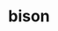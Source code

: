 ---
title: "bison"
layout: cache
categories: [package, develop]
meta: {"compilers": ["apple-clang@16.0.0", "cce@18.0.0", "gcc@10.2.1", "gcc@10.3.0", "gcc@10.5.0", "gcc@11.1.0", "gcc@11.4.0", "gcc@12.3.0", "gcc@12.4.0", "gcc@13.2.0", "gcc@13.3.0", "gcc@7.3.1", "gcc@7.5.0", "gcc@9.4.0"], "num_specs": 100, "num_specs_by_stack": {"aws-isc": 1, "aws-isc-aarch64": 1, "aws-pcluster-icelake": 1, "aws-pcluster-neoverse_v1": 5, "aws-pcluster-x86_64_v4": 20, "bootstrap-aarch64-darwin": 2, "bootstrap-x86_64-linux-gnu": 4, "build_systems": 4, "data-vis-sdk": 4, "developer-tools": 1, "developer-tools-aarch64-linux-gnu": 4, "developer-tools-darwin": 2, "developer-tools-manylinux2014": 1, "developer-tools-x86_64_v3-linux-gnu": 4, "e4s": 4, "e4s-cray-rhel": 3, "e4s-cray-sles": 1, "e4s-neoverse-v2": 4, "e4s-neoverse_v1": 1, "e4s-oneapi": 4, "e4s-power": 1, "e4s-rocm-external": 4, "gpu-tests": 10, "hep": 7, "ml-darwin-aarch64-mps": 2, "ml-linux-aarch64-cpu": 4, "ml-linux-aarch64-cuda": 4, "ml-linux-x86_64-cpu": 4, "ml-linux-x86_64-cuda": 4, "ml-linux-x86_64-rocm": 4, "radiuss": 4, "radiuss-aws": 4, "radiuss-aws-aarch64": 5, "root": 100, "tutorial": 8}, "oss": ["amzn2", "centos7", "rhel8", "sequoia", "sle_hpc15", "ubuntu18.04", "ubuntu20.04", "ubuntu22.04", "ubuntu24.04"], "platforms": ["darwin", "linux"], "stacks": ["aws-isc", "aws-isc-aarch64", "aws-pcluster-icelake", "aws-pcluster-neoverse_v1", "aws-pcluster-x86_64_v4", "bootstrap-aarch64-darwin", "bootstrap-x86_64-linux-gnu", "build_systems", "data-vis-sdk", "developer-tools", "developer-tools-aarch64-linux-gnu", "developer-tools-darwin", "developer-tools-manylinux2014", "developer-tools-x86_64_v3-linux-gnu", "e4s", "e4s-cray-rhel", "e4s-cray-sles", "e4s-neoverse-v2", "e4s-neoverse_v1", "e4s-oneapi", "e4s-power", "e4s-rocm-external", "gpu-tests", "hep", "ml-darwin-aarch64-mps", "ml-linux-aarch64-cpu", "ml-linux-aarch64-cuda", "ml-linux-x86_64-cpu", "ml-linux-x86_64-cuda", "ml-linux-x86_64-rocm", "radiuss", "radiuss-aws", "radiuss-aws-aarch64", "root", "tutorial"], "targets": ["aarch64", "neoverse_v1", "neoverse_v2", "ppc64le", "skylake_avx512", "x86_64_v3", "x86_64_v4"], "versions": ["3.8.2"]}
spec_details: [{"compiler": "gcc@11.1.0", "hash": "22xzw5hy4o75a5kgwfcpxhgeyfsb4qpy", "os": "ubuntu20.04", "platform": "linux", "size": "-", "stacks": ["gpu-tests", "root"], "target": "x86_64_v3", "variants": ["build_system=autotools"], "versions": ["3.8.2"]}, {"compiler": "gcc@7.5.0", "hash": "2pasoicldzvxvuff7nt6aiamlpxyjxd3", "os": "ubuntu18.04", "platform": "linux", "size": "-", "stacks": ["developer-tools", "root"], "target": "x86_64_v3", "variants": ["build_system=autotools", "~color"], "versions": ["3.8.2"]}, {"compiler": "gcc@12.4.0", "hash": "2qvspgha73vvcz2suggwyseluyqg5b6z", "os": "amzn2", "platform": "linux", "size": "-", "stacks": ["aws-pcluster-x86_64_v4", "root"], "target": "x86_64_v4", "variants": ["build_system=autotools", "~color"], "versions": ["3.8.2"]}, {"compiler": "gcc@11.4.0", "hash": "32guoa6hzzh7ukkmb73taaheogjxlact", "os": "ubuntu22.04", "platform": "linux", "size": "-", "stacks": ["e4s", "e4s-rocm-external", "hep", "root", "tutorial"], "target": "x86_64_v3", "variants": ["build_system=autotools", "~color"], "versions": ["3.8.2"]}, {"compiler": "gcc@12.4.0", "hash": "34ogkj7lwivmso23tdzt22xff6kzmhl7", "os": "amzn2", "platform": "linux", "size": "-", "stacks": ["aws-pcluster-neoverse_v1", "root"], "target": "neoverse_v1", "variants": ["build_system=autotools", "~color"], "versions": ["3.8.2"]}, {"compiler": "gcc@11.1.0", "hash": "3kyfizu4ph3ik3vq5qcwulj56pyg72dg", "os": "ubuntu20.04", "platform": "linux", "size": "-", "stacks": ["gpu-tests", "root"], "target": "x86_64_v3", "variants": ["build_system=autotools"], "versions": ["3.8.2"]}, {"compiler": "gcc@12.4.0", "hash": "3uiil7fa3k5etxczhzxdifaulexlz3jm", "os": "amzn2", "platform": "linux", "size": "-", "stacks": ["aws-pcluster-x86_64_v4", "root"], "target": "x86_64_v4", "variants": ["build_system=autotools", "~color"], "versions": ["3.8.2"]}, {"compiler": "gcc@11.4.0", "hash": "3vqsnp656olfra7h2rufb7dahvoyzept", "os": "ubuntu22.04", "platform": "linux", "size": "-", "stacks": ["e4s-neoverse_v1", "root"], "target": "neoverse_v1", "variants": ["build_system=autotools", "~color"], "versions": ["3.8.2"]}, {"compiler": "gcc@11.1.0", "hash": "426vbp5ael7ev3qjymidz3fwepzkstt4", "os": "ubuntu20.04", "platform": "linux", "size": "-", "stacks": ["gpu-tests", "root"], "target": "x86_64_v3", "variants": ["build_system=autotools"], "versions": ["3.8.2"]}, {"compiler": "gcc@11.4.0", "hash": "42icc5lcgref5h3pk7ctcz6lyebascie", "os": "ubuntu22.04", "platform": "linux", "size": "-", "stacks": ["e4s", "e4s-rocm-external", "hep", "root", "tutorial"], "target": "x86_64_v3", "variants": ["build_system=autotools", "~color"], "versions": ["3.8.2"]}, {"compiler": "gcc@7.3.1", "hash": "4iypohz2vzfohya2mjb4xr3qnisafgel", "os": "amzn2", "platform": "linux", "size": "-", "stacks": ["radiuss-aws", "root"], "target": "x86_64_v3", "variants": ["build_system=autotools", "~color"], "versions": ["3.8.2"]}, {"compiler": "gcc@7.3.1", "hash": "4pl3lefnghpwrrnbslrlj4vjhugtxj6h", "os": "amzn2", "platform": "linux", "size": "-", "stacks": ["radiuss-aws-aarch64", "root"], "target": "aarch64", "variants": ["build_system=autotools", "~color"], "versions": ["3.8.2"]}, {"compiler": "gcc@12.4.0", "hash": "6eqhh7ntprio2milrdclnxs7nnkmrk35", "os": "amzn2", "platform": "linux", "size": "-", "stacks": ["aws-pcluster-neoverse_v1", "root"], "target": "neoverse_v1", "variants": ["build_system=autotools", "~color"], "versions": ["3.8.2"]}, {"compiler": "gcc@11.4.0", "hash": "6iupuawjv2qy6jgtrkh4ayojrvsusxpt", "os": "ubuntu22.04", "platform": "linux", "size": "-", "stacks": ["hep", "root"], "target": "x86_64_v3", "variants": ["build_system=autotools", "~color"], "versions": ["3.8.2"]}, {"compiler": "apple-clang@16.0.0", "hash": "6liyq4k3lpkdwpeok4eudn6dyadamyae", "os": "sequoia", "platform": "darwin", "size": "-", "stacks": ["bootstrap-aarch64-darwin", "developer-tools-darwin", "ml-darwin-aarch64-mps", "root"], "target": "aarch64", "variants": ["build_system=autotools", "~color"], "versions": ["3.8.2"]}, {"compiler": "gcc@10.3.0", "hash": "76i4wtynvkfpjsonrdokljiwjhrbhnqr", "os": "sle_hpc15", "platform": "linux", "size": "-", "stacks": ["e4s-cray-sles", "root"], "target": "x86_64_v4", "variants": ["build_system=autotools", "~color"], "versions": ["3.8.2"]}, {"compiler": "gcc@12.4.0", "hash": "7blblzvihrcdq7b2h2frwumwwlfvycmy", "os": "amzn2", "platform": "linux", "size": "-", "stacks": ["aws-pcluster-x86_64_v4", "root"], "target": "x86_64_v4", "variants": ["build_system=autotools", "~color"], "versions": ["3.8.2"]}, {"compiler": "gcc@7.5.0", "hash": "7ndbhcybk2mxoegac7cjbkvtn62v47pg", "os": "ubuntu18.04", "platform": "linux", "size": "-", "stacks": ["build_systems", "radiuss", "root"], "target": "x86_64_v3", "variants": ["build_system=autotools", "~color"], "versions": ["3.8.2"]}, {"compiler": "gcc@7.5.0", "hash": "7pcyewgdhka5fbaiee57qe2synhfqdkg", "os": "ubuntu18.04", "platform": "linux", "size": "-", "stacks": ["build_systems", "radiuss", "root"], "target": "x86_64_v3", "variants": ["build_system=autotools", "~color"], "versions": ["3.8.2"]}, {"compiler": "gcc@7.5.0", "hash": "7tukotj72gqgrkalvcvcmlbxtilefvop", "os": "ubuntu18.04", "platform": "linux", "size": "-", "stacks": ["build_systems", "radiuss", "root"], "target": "x86_64_v3", "variants": ["build_system=autotools", "~color"], "versions": ["3.8.2"]}, {"compiler": "gcc@12.4.0", "hash": "7z6penbs5f6sjwgixar3t67o3faqvs6f", "os": "amzn2", "platform": "linux", "size": "-", "stacks": ["aws-pcluster-x86_64_v4", "root"], "target": "x86_64_v3", "variants": ["build_system=autotools", "~color"], "versions": ["3.8.2"]}, {"compiler": "apple-clang@16.0.0", "hash": "anq4gv3isgttn2xlr3d4imcbjjdfcl77", "os": "sequoia", "platform": "darwin", "size": "-", "stacks": ["bootstrap-aarch64-darwin", "developer-tools-darwin", "ml-darwin-aarch64-mps", "root"], "target": "aarch64", "variants": ["build_system=autotools", "~color"], "versions": ["3.8.2"]}, {"compiler": "gcc@7.3.1", "hash": "b2ko33755poe3cjqjholwbkohxixkp7j", "os": "amzn2", "platform": "linux", "size": "-", "stacks": ["radiuss-aws", "root"], "target": "x86_64_v3", "variants": ["build_system=autotools", "~color"], "versions": ["3.8.2"]}, {"compiler": "gcc@13.2.0", "hash": "bah7uqd7cu7hqfrhipolkk5vzii637r7", "os": "ubuntu24.04", "platform": "linux", "size": "-", "stacks": ["ml-linux-aarch64-cpu", "ml-linux-aarch64-cuda", "root"], "target": "aarch64", "variants": ["build_system=autotools", "~color"], "versions": ["3.8.2"]}, {"compiler": "gcc@10.5.0", "hash": "bexult6uj4mpqoz5itzxexaggzgu4dtx", "os": "centos7", "platform": "linux", "size": "-", "stacks": ["developer-tools-x86_64_v3-linux-gnu", "root"], "target": "x86_64_v3", "variants": ["build_system=autotools", "~color"], "versions": ["3.8.2"]}, {"compiler": "gcc@10.5.0", "hash": "bk6rdw5zwrdeeaggpn3vih5ucdzrnuxu", "os": "centos7", "platform": "linux", "size": "-", "stacks": ["developer-tools-x86_64_v3-linux-gnu", "root"], "target": "x86_64_v3", "variants": ["build_system=autotools", "~color"], "versions": ["3.8.2"]}, {"compiler": "gcc@13.3.0", "hash": "cac4vtp7c4z32frrs2pqed23u36n42lm", "os": "rhel8", "platform": "linux", "size": "-", "stacks": ["developer-tools-aarch64-linux-gnu", "root"], "target": "aarch64", "variants": ["build_system=autotools", "~color"], "versions": ["3.8.2"]}, {"compiler": "gcc@11.4.0", "hash": "ch2yrak4dpvco3akxw4r3tqwmntle2dz", "os": "ubuntu22.04", "platform": "linux", "size": "-", "stacks": ["e4s", "e4s-rocm-external", "hep", "root", "tutorial"], "target": "x86_64_v3", "variants": ["build_system=autotools", "~color"], "versions": ["3.8.2"]}, {"compiler": "gcc@11.4.0", "hash": "czjluwsjlet73qu57i5n2i3gnalk5tcb", "os": "ubuntu22.04", "platform": "linux", "size": "-", "stacks": ["hep", "root"], "target": "x86_64_v3", "variants": ["build_system=autotools", "~color"], "versions": ["3.8.2"]}, {"compiler": "gcc@7.3.1", "hash": "d32cfyid7gbz2k3pz36lyfxuavfgpr5v", "os": "amzn2", "platform": "linux", "size": "-", "stacks": ["radiuss-aws", "root"], "target": "x86_64_v3", "variants": ["build_system=autotools", "~color"], "versions": ["3.8.2"]}, {"compiler": "gcc@7.3.1", "hash": "d7lzw572c222u4knvookgmymilrraflg", "os": "amzn2", "platform": "linux", "size": "-", "stacks": ["radiuss-aws-aarch64", "root"], "target": "aarch64", "variants": ["build_system=autotools", "~color"], "versions": ["3.8.2"]}, {"compiler": "gcc@12.3.0", "hash": "diesiwoznp7hpl3q4lvcqt743667gk5t", "os": "ubuntu22.04", "platform": "linux", "size": "-", "stacks": ["root", "tutorial"], "target": "x86_64_v3", "variants": ["build_system=autotools", "~color"], "versions": ["3.8.2"]}, {"compiler": "gcc@10.5.0", "hash": "dnfmkgucbrbww3n64f6jbg6hpctdbbc5", "os": "centos7", "platform": "linux", "size": "-", "stacks": ["developer-tools-x86_64_v3-linux-gnu", "root"], "target": "x86_64_v3", "variants": ["build_system=autotools", "~color"], "versions": ["3.8.2"]}, {"compiler": "gcc@11.1.0", "hash": "dxzfvcipsdl7sotw5b7ugbpmkgqqoktk", "os": "ubuntu20.04", "platform": "linux", "size": "-", "stacks": ["gpu-tests", "root"], "target": "x86_64_v3", "variants": ["build_system=autotools"], "versions": ["3.8.2"]}, {"compiler": "gcc@12.4.0", "hash": "e65jeycqhj5dypna4ecdem3v5fhlivwi", "os": "amzn2", "platform": "linux", "size": "-", "stacks": ["aws-pcluster-x86_64_v4", "root"], "target": "x86_64_v4", "variants": ["build_system=autotools", "~color"], "versions": ["3.8.2"]}, {"compiler": "gcc@13.2.0", "hash": "egx5oqb5tdz3rgcu2szy3mizt6netxlb", "os": "ubuntu24.04", "platform": "linux", "size": "-", "stacks": ["ml-linux-aarch64-cpu", "ml-linux-aarch64-cuda", "root"], "target": "aarch64", "variants": ["build_system=autotools", "~color"], "versions": ["3.8.2"]}, {"compiler": "gcc@12.4.0", "hash": "ej6n5lhjelfo4rznsvo73rhnafjjxzuz", "os": "amzn2", "platform": "linux", "size": "-", "stacks": ["aws-pcluster-x86_64_v4", "root"], "target": "x86_64_v3", "variants": ["build_system=autotools", "~color"], "versions": ["3.8.2"]}, {"compiler": "gcc@12.4.0", "hash": "ep3rzwxzrtcsbkem6nh2x3nj6vr3tht7", "os": "amzn2", "platform": "linux", "size": "-", "stacks": ["aws-pcluster-x86_64_v4", "root"], "target": "x86_64_v4", "variants": ["build_system=autotools", "~color"], "versions": ["3.8.2"]}, {"compiler": "gcc@12.4.0", "hash": "f6nub4p5nzsctz3zguhixpjxzcqrr7zb", "os": "amzn2", "platform": "linux", "size": "-", "stacks": ["aws-pcluster-x86_64_v4", "root"], "target": "x86_64_v3", "variants": ["build_system=autotools", "~color"], "versions": ["3.8.2"]}, {"compiler": "gcc@12.4.0", "hash": "fbt726miu6dl6f6sbcyyhjyaexpf6wml", "os": "amzn2", "platform": "linux", "size": "-", "stacks": ["aws-pcluster-x86_64_v4", "root"], "target": "x86_64_v4", "variants": ["build_system=autotools", "~color"], "versions": ["3.8.2"]}, {"compiler": "gcc@11.4.0", "hash": "fd4jumvau6iv3mwxtw43kiactiuschrb", "os": "ubuntu22.04", "platform": "linux", "size": "-", "stacks": ["e4s-oneapi", "root"], "target": "x86_64_v3", "variants": ["build_system=autotools", "~color"], "versions": ["3.8.2"]}, {"compiler": "gcc@11.4.0", "hash": "fr4gjx6b3llpxhz3ggn64myelb66eqt3", "os": "ubuntu22.04", "platform": "linux", "size": "-", "stacks": ["e4s", "e4s-rocm-external", "hep", "root", "tutorial"], "target": "x86_64_v3", "variants": ["build_system=autotools", "~color"], "versions": ["3.8.2"]}, {"compiler": "gcc@12.4.0", "hash": "ftm6llgmdipyorhdnzcu5anybc64guzq", "os": "amzn2", "platform": "linux", "size": "-", "stacks": ["aws-pcluster-x86_64_v4", "root"], "target": "x86_64_v4", "variants": ["build_system=autotools", "~color"], "versions": ["3.8.2"]}, {"compiler": "gcc@11.1.0", "hash": "ftxd3zkcr4qatppgxl3jkg65clyoabz2", "os": "ubuntu20.04", "platform": "linux", "size": "-", "stacks": ["gpu-tests", "root"], "target": "x86_64_v3", "variants": ["build_system=autotools"], "versions": ["3.8.2"]}, {"compiler": "gcc@12.4.0", "hash": "g7add4m7im5pq3rejglj32yzkeyvps3b", "os": "amzn2", "platform": "linux", "size": "-", "stacks": ["aws-pcluster-x86_64_v4", "root"], "target": "x86_64_v3", "variants": ["build_system=autotools", "~color"], "versions": ["3.8.2"]}, {"compiler": "gcc@13.2.0", "hash": "gcr3he7gwodxqalrvkxy3lv5i5vzdkat", "os": "ubuntu24.04", "platform": "linux", "size": "-", "stacks": ["bootstrap-x86_64-linux-gnu", "ml-linux-x86_64-cpu", "ml-linux-x86_64-cuda", "ml-linux-x86_64-rocm", "root"], "target": "x86_64_v3", "variants": ["build_system=autotools", "~color"], "versions": ["3.8.2"]}, {"compiler": "gcc@11.1.0", "hash": "hkrqexp5cqqmvqgdrhntgzfmbjaffnq4", "os": "ubuntu20.04", "platform": "linux", "size": "-", "stacks": ["gpu-tests", "root"], "target": "x86_64_v3", "variants": ["build_system=autotools"], "versions": ["3.8.2"]}, {"compiler": "gcc@13.2.0", "hash": "hsqgetcvrqubff55ysnxlpk7vx6egy4q", "os": "ubuntu24.04", "platform": "linux", "size": "-", "stacks": ["bootstrap-x86_64-linux-gnu", "ml-linux-x86_64-cpu", "ml-linux-x86_64-cuda", "ml-linux-x86_64-rocm", "root"], "target": "x86_64_v3", "variants": ["build_system=autotools", "~color"], "versions": ["3.8.2"]}, {"compiler": "gcc@7.3.1", "hash": "huxzksx2vxhzo726tvf6gfztqdebzhld", "os": "amzn2", "platform": "linux", "size": "-", "stacks": ["aws-pcluster-icelake", "root"], "target": "skylake_avx512", "variants": ["build_system=autotools"], "versions": ["3.8.2"]}, {"compiler": "gcc@9.4.0", "hash": "hzkwavpy7hmqa4bp3ab4qmfi43pmxumg", "os": "ubuntu20.04", "platform": "linux", "size": "-", "stacks": ["e4s-power", "root"], "target": "ppc64le", "variants": ["build_system=autotools", "~color"], "versions": ["3.8.2"]}, {"compiler": "gcc@11.1.0", "hash": "i2ujqzfzcmpqvbkcewgleeznvfekq6wm", "os": "ubuntu20.04", "platform": "linux", "size": "-", "stacks": ["data-vis-sdk", "root"], "target": "x86_64_v3", "variants": ["build_system=autotools", "~color"], "versions": ["3.8.2"]}, {"compiler": "gcc@12.4.0", "hash": "j37h57dd3iuww7imfbw4ppvnzvofm7cw", "os": "amzn2", "platform": "linux", "size": "-", "stacks": ["aws-pcluster-x86_64_v4", "root"], "target": "x86_64_v3", "variants": ["build_system=autotools", "~color"], "versions": ["3.8.2"]}, {"compiler": "gcc@7.3.1", "hash": "jivam75gxl7jurppzhx5j47kpugvau5b", "os": "amzn2", "platform": "linux", "size": "-", "stacks": ["radiuss-aws", "root"], "target": "x86_64_v3", "variants": ["build_system=autotools", "~color"], "versions": ["3.8.2"]}, {"compiler": "gcc@11.1.0", "hash": "jwzmtoornmwyhonj3g57ba4nicakt4je", "os": "ubuntu20.04", "platform": "linux", "size": "-", "stacks": ["gpu-tests", "root"], "target": "x86_64_v3", "variants": ["build_system=autotools"], "versions": ["3.8.2"]}, {"compiler": "gcc@12.4.0", "hash": "jz57hx4q6n3rjm74b4exomypoh3674sy", "os": "amzn2", "platform": "linux", "size": "-", "stacks": ["aws-pcluster-neoverse_v1", "root"], "target": "neoverse_v1", "variants": ["build_system=autotools", "~color"], "versions": ["3.8.2"]}, {"compiler": "gcc@7.3.1", "hash": "kgjr666ahujodk26pv5hw7hfnzxorboi", "os": "amzn2", "platform": "linux", "size": "-", "stacks": ["radiuss-aws-aarch64", "root"], "target": "aarch64", "variants": ["build_system=autotools", "~color"], "versions": ["3.8.2"]}, {"compiler": "gcc@12.4.0", "hash": "kw3cnpdjcmf6clbgxyiqo6lloy5f3kql", "os": "amzn2", "platform": "linux", "size": "-", "stacks": ["aws-pcluster-x86_64_v4", "root"], "target": "x86_64_v3", "variants": ["build_system=autotools", "~color"], "versions": ["3.8.2"]}, {"compiler": "gcc@7.3.1", "hash": "lluskpmqh74f7uqxuczvm77blg7unetq", "os": "amzn2", "platform": "linux", "size": "-", "stacks": ["aws-isc", "root"], "target": "x86_64_v3", "variants": ["build_system=autotools", "~color"], "versions": ["3.8.2"]}, {"compiler": "gcc@13.2.0", "hash": "lugpcmvqm4auqo22pqn6figfm62lraqs", "os": "ubuntu24.04", "platform": "linux", "size": "-", "stacks": ["bootstrap-x86_64-linux-gnu", "ml-linux-x86_64-cpu", "ml-linux-x86_64-cuda", "ml-linux-x86_64-rocm", "root"], "target": "x86_64_v3", "variants": ["build_system=autotools", "~color"], "versions": ["3.8.2"]}, {"compiler": "gcc@13.2.0", "hash": "mixuquygdrycw3ibtzvtx3zd4xgm7vq3", "os": "ubuntu24.04", "platform": "linux", "size": "-", "stacks": ["bootstrap-x86_64-linux-gnu", "ml-linux-x86_64-cpu", "ml-linux-x86_64-cuda", "ml-linux-x86_64-rocm", "root"], "target": "x86_64_v3", "variants": ["build_system=autotools", "~color"], "versions": ["3.8.2"]}, {"compiler": "cce@18.0.0", "hash": "mxfnmelaycv4kflwg6modb3x3zomrypn", "os": "rhel8", "platform": "linux", "size": "-", "stacks": ["e4s-cray-rhel", "root"], "target": "x86_64_v3", "variants": ["build_system=autotools", "~color"], "versions": ["3.8.2"]}, {"compiler": "gcc@12.4.0", "hash": "mxg57ilwabktoadu7ryrinpemcp5aoch", "os": "amzn2", "platform": "linux", "size": "-", "stacks": ["aws-pcluster-x86_64_v4", "root"], "target": "x86_64_v3", "variants": ["build_system=autotools", "~color"], "versions": ["3.8.2"]}, {"compiler": "gcc@12.4.0", "hash": "n2jnwfonvhrfjrfummqbz4s3wdo3p6fn", "os": "amzn2", "platform": "linux", "size": "-", "stacks": ["aws-pcluster-x86_64_v4", "root"], "target": "x86_64_v3", "variants": ["build_system=autotools", "~color"], "versions": ["3.8.2"]}, {"compiler": "gcc@11.1.0", "hash": "ncvfczma3ctg5bmrr3sl6e6n3xrof56e", "os": "ubuntu20.04", "platform": "linux", "size": "-", "stacks": ["data-vis-sdk", "root"], "target": "x86_64_v3", "variants": ["build_system=autotools", "~color"], "versions": ["3.8.2"]}, {"compiler": "gcc@12.4.0", "hash": "ot4cln2nmlzctnzinoxy3zqmhoxwtcsl", "os": "amzn2", "platform": "linux", "size": "-", "stacks": ["aws-pcluster-neoverse_v1", "root"], "target": "neoverse_v1", "variants": ["build_system=autotools", "~color"], "versions": ["3.8.2"]}, {"compiler": "gcc@12.3.0", "hash": "oyjdgmoznlsddmqm3nyrxqlmtpj3fqge", "os": "ubuntu22.04", "platform": "linux", "size": "-", "stacks": ["root", "tutorial"], "target": "x86_64_v3", "variants": ["build_system=autotools", "~color"], "versions": ["3.8.2"]}, {"compiler": "gcc@11.4.0", "hash": "pdjt4w2ry5xbrypzk4rlnm4d7xqnuy4r", "os": "ubuntu22.04", "platform": "linux", "size": "-", "stacks": ["e4s-neoverse-v2", "root"], "target": "neoverse_v2", "variants": ["build_system=autotools", "~color"], "versions": ["3.8.2"]}, {"compiler": "gcc@11.4.0", "hash": "pkbohwfqehjoddu2dxdrylawn7g2rm23", "os": "ubuntu22.04", "platform": "linux", "size": "-", "stacks": ["e4s-oneapi", "root"], "target": "x86_64_v3", "variants": ["build_system=autotools", "~color"], "versions": ["3.8.2"]}, {"compiler": "gcc@7.3.1", "hash": "ptx5kwff633cfw33qgf6m6kfkwn5fhvg", "os": "amzn2", "platform": "linux", "size": "-", "stacks": ["aws-isc-aarch64", "root"], "target": "aarch64", "variants": ["build_system=autotools", "~color"], "versions": ["3.8.2"]}, {"compiler": "gcc@11.4.0", "hash": "qabn2o5stml6zwhl2swgrebfqdixhare", "os": "ubuntu22.04", "platform": "linux", "size": "-", "stacks": ["e4s-neoverse-v2", "root"], "target": "neoverse_v2", "variants": ["build_system=autotools", "~color"], "versions": ["3.8.2"]}, {"compiler": "gcc@11.4.0", "hash": "qhm65rcca7mz7cuxaarpnoyvmjgekooo", "os": "ubuntu22.04", "platform": "linux", "size": "-", "stacks": ["e4s-oneapi", "root"], "target": "x86_64_v3", "variants": ["build_system=autotools", "~color"], "versions": ["3.8.2"]}, {"compiler": "gcc@12.4.0", "hash": "qjamih5gcpecmn6j5bykwsa3pxay2wyj", "os": "amzn2", "platform": "linux", "size": "-", "stacks": ["aws-pcluster-x86_64_v4", "root"], "target": "x86_64_v4", "variants": ["build_system=autotools", "~color"], "versions": ["3.8.2"]}, {"compiler": "gcc@11.4.0", "hash": "qrhjf6y5odsefvvlr5gq3jcxczyx57il", "os": "ubuntu22.04", "platform": "linux", "size": "-", "stacks": ["e4s-oneapi", "root"], "target": "x86_64_v3", "variants": ["build_system=autotools", "~color"], "versions": ["3.8.2"]}, {"compiler": "gcc@12.4.0", "hash": "qsndemgbp3r3g3zbucrbf2d7vbs6vafo", "os": "amzn2", "platform": "linux", "size": "-", "stacks": ["aws-pcluster-x86_64_v4", "root"], "target": "x86_64_v3", "variants": ["build_system=autotools", "~color"], "versions": ["3.8.2"]}, {"compiler": "cce@18.0.0", "hash": "qvs6z56odnbce2do4cpgqdnhtct3qoea", "os": "rhel8", "platform": "linux", "size": "-", "stacks": ["e4s-cray-rhel", "root"], "target": "x86_64_v3", "variants": ["build_system=autotools", "~color"], "versions": ["3.8.2"]}, {"compiler": "gcc@11.4.0", "hash": "r2ai4rdubicu4csdnhlgevck73u5eehk", "os": "ubuntu22.04", "platform": "linux", "size": "-", "stacks": ["e4s-neoverse-v2", "root"], "target": "neoverse_v2", "variants": ["build_system=autotools", "~color"], "versions": ["3.8.2"]}, {"compiler": "gcc@12.4.0", "hash": "rfcw7wdohrvc72jg4ubnmylz2fbwsuno", "os": "amzn2", "platform": "linux", "size": "-", "stacks": ["aws-pcluster-x86_64_v4", "root"], "target": "x86_64_v4", "variants": ["build_system=autotools", "~color"], "versions": ["3.8.2"]}, {"compiler": "gcc@11.4.0", "hash": "rmugeh2whph2ft4sexvctqxam6jzuius", "os": "ubuntu22.04", "platform": "linux", "size": "-", "stacks": ["hep", "root"], "target": "x86_64_v3", "variants": ["build_system=autotools", "~color"], "versions": ["3.8.2"]}, {"compiler": "gcc@11.1.0", "hash": "rqdh5ejdvvkl7sbh4tbuy7anfubylbtr", "os": "ubuntu20.04", "platform": "linux", "size": "-", "stacks": ["data-vis-sdk", "root"], "target": "x86_64_v3", "variants": ["build_system=autotools", "~color"], "versions": ["3.8.2"]}, {"compiler": "gcc@7.3.1", "hash": "sjaedcihhrrh3s3tl4rsqhzb4azkamrt", "os": "amzn2", "platform": "linux", "size": "-", "stacks": ["radiuss-aws-aarch64", "root"], "target": "aarch64", "variants": ["build_system=autotools", "~color"], "versions": ["3.8.2"]}, {"compiler": "gcc@11.1.0", "hash": "smpwxlmhaykixj4bkgfmnx2co7fuhvq7", "os": "ubuntu20.04", "platform": "linux", "size": "-", "stacks": ["gpu-tests", "root"], "target": "x86_64_v3", "variants": ["build_system=autotools"], "versions": ["3.8.2"]}, {"compiler": "gcc@11.1.0", "hash": "tyfyioowwfvl2hbo4llc7gutidqp7rpk", "os": "ubuntu20.04", "platform": "linux", "size": "-", "stacks": ["data-vis-sdk", "root"], "target": "x86_64_v3", "variants": ["build_system=autotools", "~color"], "versions": ["3.8.2"]}, {"compiler": "gcc@12.3.0", "hash": "ucln2ay5nnjdbklpigdrhpkbgue742ql", "os": "ubuntu22.04", "platform": "linux", "size": "-", "stacks": ["root", "tutorial"], "target": "x86_64_v3", "variants": ["build_system=autotools", "~color"], "versions": ["3.8.2"]}, {"compiler": "gcc@12.3.0", "hash": "uxwhrb767iiksho5di5bpu2iwrt6uuhl", "os": "ubuntu22.04", "platform": "linux", "size": "-", "stacks": ["root", "tutorial"], "target": "x86_64_v3", "variants": ["build_system=autotools", "~color"], "versions": ["3.8.2"]}, {"compiler": "gcc@11.1.0", "hash": "v744nx7utplfyywmhpj3crrc764mlrye", "os": "ubuntu20.04", "platform": "linux", "size": "-", "stacks": ["gpu-tests", "root"], "target": "x86_64_v3", "variants": ["build_system=autotools"], "versions": ["3.8.2"]}, {"compiler": "gcc@7.3.1", "hash": "vlxvstbrv4hfwb6cmuxx5qp4ibqjxld2", "os": "amzn2", "platform": "linux", "size": "-", "stacks": ["radiuss-aws-aarch64", "root"], "target": "aarch64", "variants": ["build_system=autotools", "~color"], "versions": ["3.8.2"]}, {"compiler": "gcc@13.2.0", "hash": "vsu2d5kbg27dvkloy5dieikv5jr64tlm", "os": "ubuntu24.04", "platform": "linux", "size": "-", "stacks": ["ml-linux-aarch64-cpu", "ml-linux-aarch64-cuda", "root"], "target": "aarch64", "variants": ["build_system=autotools", "~color"], "versions": ["3.8.2"]}, {"compiler": "gcc@11.4.0", "hash": "wg53to2bssall5xkwuokxfbmpqsabmjd", "os": "ubuntu22.04", "platform": "linux", "size": "-", "stacks": ["e4s-neoverse-v2", "root"], "target": "neoverse_v2", "variants": ["build_system=autotools", "~color"], "versions": ["3.8.2"]}, {"compiler": "gcc@11.1.0", "hash": "wvz67z3nwd63rndyoo4astnshpsfsf5c", "os": "ubuntu20.04", "platform": "linux", "size": "-", "stacks": ["gpu-tests", "root"], "target": "x86_64_v3", "variants": ["build_system=autotools"], "versions": ["3.8.2"]}, {"compiler": "gcc@13.3.0", "hash": "wz5vsvft3gh2moppxlek2dffi372zeju", "os": "rhel8", "platform": "linux", "size": "-", "stacks": ["developer-tools-aarch64-linux-gnu", "root"], "target": "aarch64", "variants": ["build_system=autotools", "~color"], "versions": ["3.8.2"]}, {"compiler": "gcc@13.3.0", "hash": "x24heh4353zmam3sobffr7wyqjgk2jfm", "os": "rhel8", "platform": "linux", "size": "-", "stacks": ["developer-tools-aarch64-linux-gnu", "root"], "target": "aarch64", "variants": ["build_system=autotools", "~color"], "versions": ["3.8.2"]}, {"compiler": "gcc@13.3.0", "hash": "xhl2dpzkdrivw74o45m3iamuzmynoitt", "os": "rhel8", "platform": "linux", "size": "-", "stacks": ["developer-tools-aarch64-linux-gnu", "root"], "target": "aarch64", "variants": ["build_system=autotools", "~color"], "versions": ["3.8.2"]}, {"compiler": "gcc@10.2.1", "hash": "xhyr455x23mdzbpdqg5rdyd27yr4mtej", "os": "centos7", "platform": "linux", "size": "-", "stacks": ["developer-tools-manylinux2014", "root"], "target": "x86_64_v3", "variants": ["build_system=autotools", "~color"], "versions": ["3.8.2"]}, {"compiler": "cce@18.0.0", "hash": "xtpkdd6onyeh5bcjy6tht2dh5n3kua4w", "os": "rhel8", "platform": "linux", "size": "-", "stacks": ["e4s-cray-rhel", "root"], "target": "x86_64_v3", "variants": ["build_system=autotools", "~color"], "versions": ["3.8.2"]}, {"compiler": "gcc@12.4.0", "hash": "y5qa6yip6s5xylslh7lecktmtrr45skm", "os": "amzn2", "platform": "linux", "size": "-", "stacks": ["aws-pcluster-neoverse_v1", "root"], "target": "neoverse_v1", "variants": ["build_system=autotools", "~color"], "versions": ["3.8.2"]}, {"compiler": "gcc@12.4.0", "hash": "yaf2hiycascexk2r6icetihpaf745pmu", "os": "amzn2", "platform": "linux", "size": "-", "stacks": ["aws-pcluster-x86_64_v4", "root"], "target": "x86_64_v4", "variants": ["build_system=autotools", "~color"], "versions": ["3.8.2"]}, {"compiler": "gcc@7.5.0", "hash": "z2tmwfxp4meczoei7onqglc2g4lbbigi", "os": "ubuntu18.04", "platform": "linux", "size": "-", "stacks": ["build_systems", "radiuss", "root"], "target": "x86_64_v3", "variants": ["build_system=autotools", "~color"], "versions": ["3.8.2"]}, {"compiler": "gcc@12.4.0", "hash": "zfj3qlevza5dupgebwwjvr6gkc7koanv", "os": "amzn2", "platform": "linux", "size": "-", "stacks": ["aws-pcluster-x86_64_v4", "root"], "target": "x86_64_v3", "variants": ["build_system=autotools", "~color"], "versions": ["3.8.2"]}, {"compiler": "gcc@10.5.0", "hash": "zg5cwgkzeq5h5u53oltscd2juu66kd4d", "os": "centos7", "platform": "linux", "size": "-", "stacks": ["developer-tools-x86_64_v3-linux-gnu", "root"], "target": "x86_64_v3", "variants": ["build_system=autotools", "~color"], "versions": ["3.8.2"]}, {"compiler": "gcc@13.2.0", "hash": "zvwa375yb3n54iuhnndpt3zqf5gexwdk", "os": "ubuntu24.04", "platform": "linux", "size": "-", "stacks": ["ml-linux-aarch64-cpu", "ml-linux-aarch64-cuda", "root"], "target": "aarch64", "variants": ["build_system=autotools", "~color"], "versions": ["3.8.2"]}]
---
